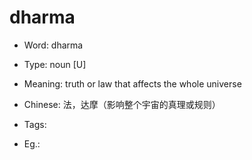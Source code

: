# dharma

- Word: dharma

- Type: noun [U]
- Meaning: truth or law that affects the whole universe
- Chinese: 法，达摩（影响整个宇宙的真理或规则）
- Tags: 
- Eg.: 

